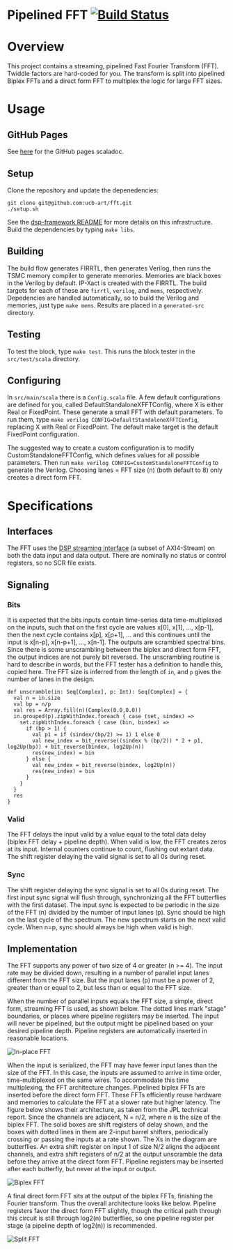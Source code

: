 Pipelined FFT [![Build Status](https://travis-ci.org/ucb-art/fft.svg?branch=master)](https://travis-ci.org/ucb-art/fft)
=======================

# Overview

This project contains a streaming, pipelined Fast Fourier Transform (FFT).
Twiddle factors are hard-coded for you.
The transform is split into pipelined Biplex FFTs and a direct form FFT to multiplex the logic for large FFT sizes.

# Usage

## GitHub Pages

See [here](https://ucb-art.github.io/fft/latest/api/) for the GitHub pages scaladoc.

## Setup

Clone the repository and update the depenedencies:

```
git clone git@github.com:ucb-art/fft.git
./setup.sh
```

See the [dsp-framework README](https://github.com/ucb-art/dsp-framework/blob/master/README.md) for more details on this infrastructure.
Build the dependencies by typing `make libs`.

## Building

The build flow generates FIRRTL, then generates Verilog, then runs the TSMC memory compiler to generate memories.
Memories are black boxes in the Verilog by default.
IP-Xact is created with the FIRRTL.
The build targets for each of these are `firrtl`, `verilog`, and `mems`, respectively.
Depedencies are handled automatically, so to build the Verilog and memories, just type `make mems`.
Results are placed in a `generated-src` directory.

## Testing

To test the block, type `make test`.
This runs the block tester in the `src/test/scala` directory.

## Configuring

In `src/main/scala` there is a `Config.scala` file.
A few default configurations are defined for you, called DefaultStandaloneXFFTConfig, where X is either Real or FixedPoint.
These generate a small FFT with default parameters.
To run them, type `make verilog CONFIG=DefaultStandaloneXFFTConfig`, replacing X with Real or FixedPoint.
The default make target is the default FixedPoint configuration.

The suggested way to create a custom configuration is to modify CustomStandaloneFFTConfig, which defines values for all possible parameters.
Then run `make verilog CONFIG=CustomStandaloneFFTConfig` to generate the Verilog.
Choosing lanes = FFT size (n) (both default to 8) only creates a direct form FFT.

# Specifications

## Interfaces

The FFT uses the [DSP streaming interface](https://github.com/ucb-art/rocket-dsp-utils/blob/master/doc/stream.md) (a subset of AXI4-Stream) on both the data input and data output.
There are nominally no status or control registers, so no SCR file exists.

## Signaling

### Bits

It is expected that the bits inputs contain time-series data time-multiplexed on the inputs, such that on the first cycle are values x[0], x[1], …, x[p-1], then the next cycle contains x[p], x[p+1], … and this continues until the input is x[n-p], x[n-p+1], …, x[n-1]. 
The outputs are scrambled spectral bins. 
Since there is some unscrambling between the biplex and direct form FFT, the output indices are not purely bit reversed. 
The unscrambling routine is hard to describe in words, but the FFT tester has a definition to handle this, copied here.
The FFT size is inferred from the length of `in`, and `p` gives the number of lanes in the design.

```
def unscramble(in: Seq[Complex], p: Int): Seq[Complex] = {
  val n = in.size
  val bp = n/p
  val res = Array.fill(n)(Complex(0.0,0.0))
  in.grouped(p).zipWithIndex.foreach { case (set, sindex) =>
    set.zipWithIndex.foreach { case (bin, bindex) =>
      if (bp > 1) {
        val p1 = if (sindex/(bp/2) >= 1) 1 else 0
        val new_index = bit_reverse((sindex % (bp/2)) * 2 + p1, log2Up(bp)) + bit_reverse(bindex, log2Up(n))
        res(new_index) = bin
      } else {
        val new_index = bit_reverse(bindex, log2Up(n))
        res(new_index) = bin
      }
    }
  }
  res
}
```

### Valid

The FFT delays the input valid by a value equal to the total data delay (biplex FFT delay + pipeline depth).
When valid is low, the FFT creates zeros at its input.
Internal counters continue to count, flushing out extant data.
The shift register delaying the valid signal is set to all 0s during reset.

### Sync

The shift register delaying the sync signal is set to all 0s during reset.
The first input sync signal will flush through, synchronizing all the FFT butterflies with the first dataset. 
The input sync is expected to be periodic in the size of the FFT (n) divided by the number of input lanes (p). 
Sync should be high on the last cycle of the spectrum. 
The new spectrum starts on the next valid cycle. 
When n=p, sync should always be high when valid is high.

## Implementation

The FFT supports any power of two size of 4 or greater (n >= 4). 
The input rate may be divided down, resulting in a number of parallel input lanes different from the FFT size. 
But the input lanes (p) must be a power of 2, greater than or equal to 2, but less than or equal to the FFT size. 

When the number of parallel inputs equals the FFT size, a simple, direct form, streaming FFT is used, as shown below. 
The dotted lines mark "stage" boundaries, or places where pipeline registers may be inserted. 
The input will never be pipelined, but the output might be pipelined based on your desired pipeline depth. 
Pipeline registers are automatically inserted in reasonable locations.

![In-place FFT](/doc/inplacefft.png?raw=true)

When the input is serialized, the FFT may have fewer input lanes than the size of the FFT. 
In this case, the inputs are assumed to arrive in time order, time-multiplexed on the same wires. 
To accommodate this time multiplexing, the FFT architecture changes. 
Pipelined biplex FFTs are inserted before the direct form FFT. 
These FFTs efficiently reuse hardware and memories to calculate the FFT at a slower rate but higher latency. 
The figure below shows their architecture, as taken from the JPL technical report. 
Since the channels are adjacent, N = n/2, where n is the size of the biplex FFT. 
The solid boxes are shift registers of delay shown, and the boxes with dotted lines in them are 2-input barrel shifters, periodically crossing or passing the inputs at a rate shown. 
The Xs in the diagram are butterflies. 
An extra shift register on input 1 of size N/2 aligns the adjacent channels, and extra shift registers of n/2 at the output unscramble the data before they arrive at the direct form FFT. 
Pipeline registers may be inserted after each butterfly, but never at the input or output.

![Biplex FFT](/doc/biplexfft.png?raw=true)

A final direct form FFT sits at the output of the biplex FFTs, finishing the Fourier transform. 
Thus the overall architecture looks like below. 
Pipeline registers favor the direct form FFT slightly, though the critical path through this circuit is still through log2(n) butterflies, so one pipeline register per stage (a pipeline depth of log2(n)) is recommended.

![Split FFT](/doc/splitfft.png?raw=true)

